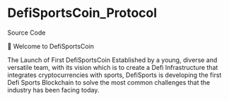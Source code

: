 # DefiSportsCoin_Protocol
Source Code

👋 Welcome to DefiSportsCoin

The Launch of First DefiSportsCoin
Established by a young, diverse and versatile team, with
its vision which is to create a Defi Infrastructure that
integrates cryptocurrencies with sports, DefiSports is 
developing the first Defi Sports Blockchain to solve the most
common challenges that the industry has been facing today.
